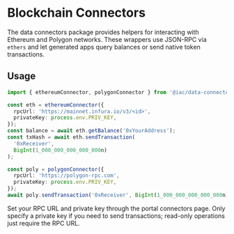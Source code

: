 # Blockchain Connectors

The data connectors package provides helpers for interacting with Ethereum and Polygon networks. These wrappers use JSON-RPC via `ethers` and let generated apps query balances or send native token transactions.

## Usage

```ts
import { ethereumConnector, polygonConnector } from '@iac/data-connectors';

const eth = ethereumConnector({
  rpcUrl: 'https://mainnet.infura.io/v3/<id>',
  privateKey: process.env.PRIV_KEY,
});
const balance = await eth.getBalance('0xYourAddress');
const txHash = await eth.sendTransaction(
  '0xReceiver',
  BigInt(1_000_000_000_000_000n)
);

const poly = polygonConnector({
  rpcUrl: 'https://polygon-rpc.com',
  privateKey: process.env.PRIV_KEY,
});
await poly.sendTransaction('0xReceiver', BigInt(1_000_000_000_000_000n));
```

Set your RPC URL and private key through the portal connectors page. Only specify a private key if you need to send transactions; read-only operations just require the RPC URL.

